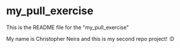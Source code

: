 # my_pull_exercise

This is the README file for the "my_pull_exercise"

My name is Christopher Neira and this is my second repo project! :D 
